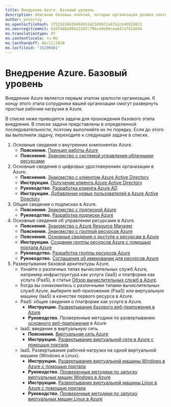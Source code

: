 ```yaml
---
title: Внедрение Azure. Базовый уровень
description: Описание базовых понятий, которые организация должна знать для внедрения Azure
author: petertay
ms.openlocfilehash: 3f522d1662849d651423d8022ad152c64692b823
ms.sourcegitcommit: b3d74d8a89b2224fc796ce0e89cea447af43a0d4
ms.translationtype: HT
ms.contentlocale: ru-RU
ms.lasthandoff: 06/11/2018
ms.locfileid: "35290481"
---
```

# <a name="adopting-azure-foundational"></a>Внедрение Azure. Базовый уровень

Внедрение Azure является первым этапом зрелости организации. К концу этого этапа сотрудники вашей организации смогут развернуть простые рабочие нагрузки в Azure.

В списке ниже приводятся задачи для прохождения базового этапа внедрения. В списке задачи представлены в определенной последовательности, поэтому выполняйте их по порядку. Если до этого вы выполнили задачу, переходите к следующей задаче в списке. 

1. Основные сведения о внутренних компонентах Azure.
    - **Пояснения.** [Принцип работы Azure](azure-explainer.md)
    - **Пояснения.** [Знакомство с системой управления облачными ресурсами](governance-explainer.md)
2. Основные сведения о цифровых удостоверениях организации в Azure.
    - **Пояснения.** [Знакомство с клиентом Azure Active Directory](tenant-explainer.md)
    - **Инструкции.** [Получение клиента Azure Active Directory](/azure/active-directory/develop/active-directory-howto-tenant?toc=/azure/architecture/cloud-adoption-guide/toc.json)
    - **Руководство.** [Разработка клиента Azure AD](tenant.md)
    - **Инструкции.** [Добавление новых пользователей в Azure Active Directory](/azure/active-directory/add-users-azure-active-directory?toc=/azure/architecture/cloud-adoption-guide/toc.json)    
3. Общие сведения о подписках в Azure.
    - **Пояснения.** [Знакомство с подпиской Azure](subscription-explainer.md)
    - **Руководство.** [Разработка подписки Azure](subscription.md)
4. Основные сведения об управлении ресурсами в Azure. 
    - **Пояснения.** [Знакомство с Azure Resource Manager](resource-manager-explainer.md)
    - **Пояснения.** [Знакомство с группой ресурсов Azure](resource-group-explainer.md)
    - **Пояснения.** [Основные сведения о доступе к ресурсам в Azure](/azure/active-directory/active-directory-understanding-resource-access?toc=/azure/architecture/cloud-adoption-guide/toc.json)
    - **Инструкции.** [Создание группы ресурсов Azure с помощью портала Azure](/azure/azure-resource-manager/resource-group-portal?toc=/azure/architecture/cloud-adoption-guide/toc.json)
    - **Руководство.** [Разработка группы ресурсов Azure](resource-group.md)
    - **Руководство.** [Соглашения об именовании для ресурсов Azure](/azure/architecture/best-practices/naming-conventions?toc=/azure/architecture/cloud-adoption-guide/toc.json)
5. Развертывание базовой архитектуры Azure.
    - Узнайте о различных типах вычислительных служб Azure, например инфраструктура как услуга (IaaS) и платформа как услуга (PaaS), в статье [Обзор вычислительных служб в Azure](/azure/architecture/guide/technology-choices/compute-overview?toc=/azure/architecture/cloud-adoption-guide/toc.json).
    - Когда вы ознакомитесь с различными типами вычислительных служб Azure, выберите веб-приложение (PaaS) или виртуальную машину (IaaS) в качестве первого ресурса в Azure.
    - PaaS: общие сведения о платформе как услуге в Azure.
        - **Инструкции.** [Развертывание базового веб-приложения в Azure](/azure/app-service/app-service-web-overview?toc=/azure/architecture/cloud-adoption-guide/toc.json)
        - **Руководство.** Проверенные методики по развертыванию [основного веб-приложения](/azure/architecture/reference-architectures/app-service-web-app/basic-web-app?toc=/azure/architecture/cloud-adoption-guide/toc.json) в Azure
    - IaaS: введение в виртуальную сеть.
        - **Пояснения.** [Виртуальная сеть Azure](/azure/virtual-network/virtual-networks-overview?toc=/azure/architecture/cloud-adoption-guide/toc.json)
        - **Инструкции.** [Развертывание виртуальной сети в Azure с помощью портала](/azure/virtual-network/virtual-networks-create-vnet-arm-pportal?toc=/azure/architecture/cloud-adoption-guide/toc.json)
    - IaaS. Развертывание рабочей нагрузки на одной виртуальной машине (Windows и Linux).
        - **Инструкции.** [Развертывание виртуальной машины Windows в Azure с помощью портала](/azure/virtual-machines/windows/quick-create-portal?toc=/azure/architecture/cloud-adoption-guide/toc.json)
        - **Руководство.** [Проверенные методики по запуску виртуальных машин Windows в Azure](/azure/architecture/reference-architectures/virtual-machines-windows/single-vm?toc=/azure/architecture/cloud-adoption-guide/toc.json)
        - **Инструкции.** [Развертывание виртуальной машины Linux в Azure с помощью портала](/azure/virtual-machines/linux/quick-create-portal?toc=/azure/architecture/cloud-adoption-guide/toc.json)
        - **Руководство.** [Проверенные методики по запуску виртуальных машин Linux в Azure](/azure/architecture/reference-architectures/virtual-machines-linux/single-vm?toc=/azure/architecture/cloud-adoption-guide/toc.json)
